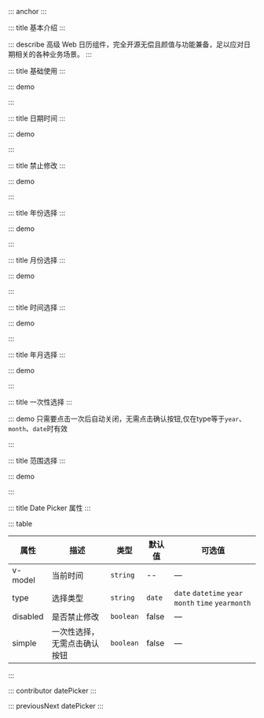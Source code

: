 ::: anchor
:::


::: title 基本介绍
:::

::: describe 高级 Web 日历组件，完全开源无偿且颜值与功能兼备，足以应对日期相关的各种业务场景。
:::

::: title 基础使用
:::

::: demo

<template>
  <lay-date-picker v-model="endTime" placeholder="click me"></lay-date-picker>
</template>

<script>
import { ref } from 'vue'

export default {
  setup() {

   const endTime = ref("");

    return {
      endTime
    }
  }
}
</script>

:::

::: title 日期时间
:::

::: demo

<template>
  <lay-date-picker type="datetime" v-model="endTime2"></lay-date-picker>
</template>

<script>
import { ref } from 'vue'

export default {
  setup() {

   const endTime2 = ref("2022-03-04 17:35:00");

    return {
      endTime2
    }
  }
}
</script>

:::

::: title 禁止修改
:::

::: demo

<template>
  <lay-date-picker disabled type="year" v-model="endTime3"></lay-date-picker>
</template>

<script>
import { ref } from 'vue'

export default {
  setup() {

   const endTime3 = ref("2022-03-04 17:35:00");

    return {
      endTime3
    }
  }
}
</script>

:::

::: title 年份选择
:::

::: demo

<template>
  <lay-date-picker type="year" v-model="endTime3"></lay-date-picker>
</template>

<script>
import { ref } from 'vue'

export default {
  setup() {

   const endTime3 = ref("2022");

    return {
      endTime3
    }
  }
}
</script>

:::

::: title 月份选择
:::

::: demo

<template>
  <lay-date-picker type="month" v-model="mouth"></lay-date-picker>
</template>

<script>
import { ref } from 'vue'

export default {
  setup() {

   const mouth = ref("4");

    return {
      endTime4
    }
  }
}
</script>

:::

::: title 时间选择
:::

::: demo

<template>
  <lay-date-picker type="time" v-model="endTime5"></lay-date-picker>
</template>

<script>
import { ref } from 'vue'

export default {
  setup() {

   const endTime5 = ref("17:35:00");

    return {
      endTime5
    }
  }
}
</script>

:::

::: title 年月选择
:::

::: demo

<template>
  <lay-date-picker type="yearmonth" v-model="endTime6"></lay-date-picker>
</template>

<script>
import { ref } from 'vue'

export default {
  setup() {

   const endTime6 = ref("2022-03");

    return {
      endTime6
    }
  }
}
</script>

:::

::: title 一次性选择
:::

::: demo 只需要点击一次后自动关闭，无需点击确认按钮,仅在type等于`year`、`month`、`date`时有效

<template>
<div style="display:flex">
  <lay-date-picker v-model="endTime7" simple type="year"></lay-date-picker>
  <lay-date-picker v-model="endTime7" simple type="month" style="margin:0 10px"></lay-date-picker>
  <lay-date-picker v-model="endTime7" simple type="date"></lay-date-picker>
</div>
</template>

<script>
import { ref } from 'vue'

export default {
  setup() {

   const endTime7 = ref("2022-03-04 17:35:00");

    return {
      endTime7
    }
  }
}
</script>

:::

::: title 范围选择
:::

::: demo

<template>
  <div style="display:flex;  align-items: center;margin-bottom: 5px;">
    <lay-date-picker  v-model="rangeTime1" range placeholder="type : date"></lay-date-picker>
    <span style="margin-left:10px">modelValue:{{rangeTime1}}</span>
  </div>
  <div style="display:flex;  align-items: center;margin-bottom: 5px;">
    <lay-date-picker  v-model="rangeTime2" range type="datetime" placeholder="type : datetime"></lay-date-picker>
    <span style="margin-left:10px">modelValue:{{rangeTime2}}</span>
  </div>
  <div style="display:flex;  align-items: center;margin-bottom: 5px;">
    <lay-date-picker  v-model="rangeTime3" range type="yearmonth" placeholder="type : datetime"></lay-date-picker>
    <span style="margin-left:10px">modelValue:{{rangeTime3}}</span>
  </div>
</template>

<script setup>
import { ref } from 'vue'
const rangeTime1 = ref([]);
const rangeTime2 = ref(['2001-01-01','2001-02-1']);
const rangeTime3 = ref(['2022-01-01','2023-02-1']);
</script>

:::

::: title Date Picker 属性
:::

::: table

| 属性          | 描述                                                         | 类型           | 默认值 | 可选值         |
| ------------- | ------------------------------------------------------------ | -------------- | ------ | -------------- |
| v-model      | 当前时间                                                     | `string`         | --    | —             |
| type        | 选择类型                                                   | `string`         | `date`    | `date` `datetime` `year` `month` `time` `yearmonth`             |
| disabled      | 是否禁止修改                                                     | `boolean`         | false    | —             |
| simple      | 一次性选择，无需点击确认按钮                                         | `boolean`         | false    | —             |

:::

::: contributor datePicker
:::

::: previousNext datePicker
:::